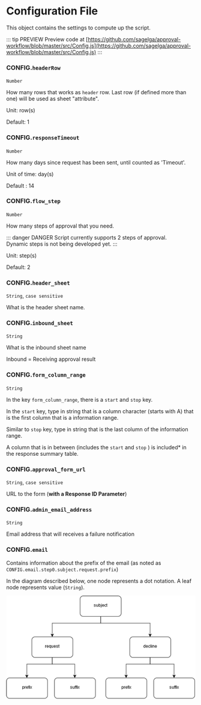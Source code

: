 # Configuration File
This object contains the settings to compute up the script.

::: tip PREVIEW
Preview code at [https://github.com/sagelga/approval-workflow/blob/master/src/Config.js](https://github.com/sagelga/approval-workflow/blob/master/src/Config.js)
:::

### CONFIG.`headerRow`

`Number`

How many rows that works as `header` row. Last row (if defined more than one) will be used as sheet "attribute".

Unit: row(s)

Default: 1

### CONFIG.`responseTimeout`

`Number`

How many days since request has been sent, until counted as 'Timeout'.

Unit of time: day(s)

Default : 14

### CONFIG.`flow_step`

`Number`

How many steps of approval that you need.

::: danger DANGER
Script currently supports 2 steps of approval.</br>
Dynamic steps is not being developed yet.
:::

Unit: step(s)

Default: 2

### CONFIG.`header_sheet`

`String`, `case sensitive`

What is the header sheet name.

### CONFIG.`inbound_sheet`

`String`

What is the inbound sheet name

Inbound = Receiving approval result

### CONFIG.`form_column_range`

`String`

In the key `form_column_range`, there is a `start` and `stop` key.

In the `start` key, type in string that is a column character (starts with A) that is the first column that is a information range.

Similar to `stop` key, type in string that is the last column of the information range.

A column that is in between (includes the `start` and `stop` ) is included* in the response summary table.

### CONFIG.`approval_form_url`

`String`, `case sensitive`

URL to the form (**with a Response ID Parameter**)

### CONFIG.`admin_email_address`

`String`

Email address that will receives a failure notification

### CONFIG.`email`

Contains information about the prefix of the email (as noted as `CONFIG.email.step0.subject.request.prefix`)

In the diagram described below, one node represents a dot notation. A leaf node represents value (`String`).

![](./src/emailObject.png)
